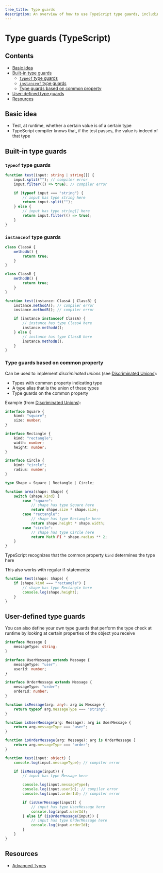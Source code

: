 ```yaml
---
tree_title: Type guards
description: An overview of how to use TypeScript type guards, including creating your own custom ones
---
```


# Type guards (TypeScript)

## Contents

-   [Basic idea](#basic-idea)
-   [Built-in type guards](#built-in-type-guards)
    -   [`typeof` type guards](#typeof-type-guards)
    -   [`instanceof` type guards](#instanceof-type-guards)
    -   [Type guards based on common property](#type-guards-based-on-common-property)
-   [User-defined type guards](#user-defined-type-guards)
-   [Resources](#resources)

## Basic idea

-   Test, at runtime, whether a certain value is of a certain type
-   TypeScript compiler knows that, if the test passes, the value is indeed of that type

## Built-in type guards

### `typeof` type guards

```typescript
function test(input: string | string[]) {
    input.split(""); // compiler error
    input.filter(() => true); // compiler error

    if (typeof input === "string") {
        // input has type string here
        return input.split("");
    } else {
        // input has type string[] here
        return input.filter(() => true);
    }
}
```

### `instanceof` type guards

```typescript
class ClassA {
    methodA() {
        return true;
    }
}

class ClassB {
    methodB() {
        return true;
    }
}

function test(instance: ClassA | ClassB) {
    instance.methodA(); // compiler error
    instance.methodB(); // compiler error

    if (instance instanceof ClassA) {
        // instance has type ClassA here
        instance.methodA();
    } else {
        // instance has type ClassB here
        instance.methodB();
    }
}
```

### Type guards based on common property

Can be used to implement _discriminated unions_ (see [Discriminated Unions](https://www.typescriptlang.org/docs/handbook/advanced-types.html#discriminated-unions)):

-   Types with common property indicating type
-   A type alias that is the union of these types
-   Type guards on the common property

Example (from [Discriminated Unions](https://www.typescriptlang.org/docs/handbook/advanced-types.html#discriminated-unions)):

```typescript
interface Square {
    kind: "square";
    size: number;
}

interface Rectangle {
    kind: "rectangle";
    width: number;
    height: number;
}

interface Circle {
    kind: "circle";
    radius: number;
}

type Shape = Square | Rectangle | Circle;

function area(shape: Shape) {
    switch (shape.kind) {
        case "square":
            // shape has type Square here
            return shape.size * shape.size;
        case "rectangle":
            // shape has type Rectangle here
            return shape.height * shape.width;
        case "circle":
            // shape has type Circle here
            return Math.PI * shape.radius ** 2;
    }
}
```

TypeScript recognizes that the common property `kind` determines the type here

This also works with regular if-statements:

```typescript
function test(shape: Shape) {
    if (shape.kind === "rectangle") {
        // shape has type Rectangle here
        console.log(shape.height);
    }
}
```

## User-defined type guards

You can also define your own type guards that perform the type check at runtime by looking at certain properties of the object you receive

```typescript
interface Message {
    messageType: string;
}

interface UserMessage extends Message {
    messageType: "user";
    userId: number;
}

interface OrderMessage extends Message {
    messageType: "order";
    orderId: number;
}

function isMessage(arg: any): arg is Message {
    return typeof arg.messageType === "string";
}

function isUserMessage(arg: Message): arg is UserMessage {
    return arg.messageType === "user";
}

function isOrderMessage(arg: Message): arg is OrderMessage {
    return arg.messageType === "order";
}

function test(input: object) {
    console.log(input.messageType); // compiler error

    if (isMessage(input)) {
        // input has type Message here

        console.log(input.messageType);
        console.log(input.userId); // compiler error
        console.log(input.orderId); // compiler error

        if (isUserMessage(input)) {
            // input has type UserMessage here
            console.log(input.userId);
        } else if (isOrderMessage(input)) {            
            // input has type OrderMessage here
            console.log(input.orderId);
        }
    }
}
```

## Resources

-   [Advanced Types](https://www.typescriptlang.org/docs/handbook/advanced-types.html)
